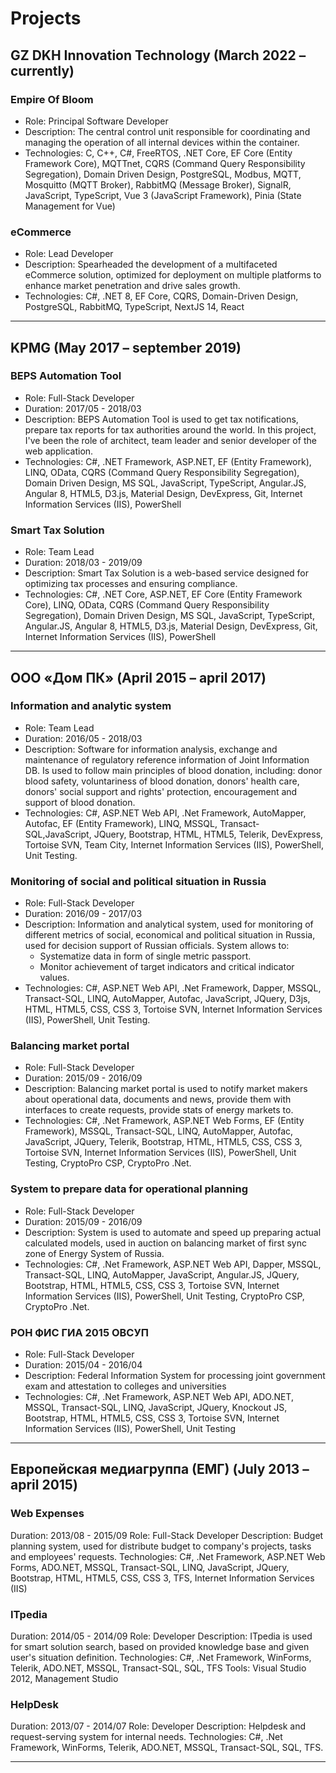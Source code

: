 # Projects

## GZ DKH Innovation Technology (March 2022 – currently)

### Empire Of Bloom 
 - Role: Principal Software Developer 
 - Description: The central control unit responsible for coordinating and managing the operation of all internal devices within the container.
 - Technologies: C, C++, C#, FreeRTOS, .NET Core, EF Core (Entity Framework Core), MQTTnet, CQRS (Command Query Responsibility Segregation), Domain Driven Design, PostgreSQL, Modbus, MQTT, Mosquitto (MQTT Broker), RabbitMQ (Message Broker), SignalR, JavaScript, TypeScript, Vue 3 (JavaScript Framework), Pinia (State Management for Vue)

### eCommerce 
- Role: Lead Developer
- Description: Spearheaded the development of a multifaceted eCommerce solution, optimized for deployment on multiple platforms to enhance market penetration and drive sales growth.
- Technologies: C#, .NET 8, EF Core, CQRS, Domain-Driven Design, PostgreSQL, RabbitMQ, TypeScript, NextJS 14, React

---

## KPMG (May 2017 – september 2019)

### BEPS Automation Tool
- Role: Full-Stack Developer
- Duration: 2017/05 - 2018/03
- Description: BEPS Automation Tool is used to get tax notifications, prepare tax reports for tax authorities around the world. In this project, I've been the role of architect, team leader and senior developer of the web application.
- Technologies: C#, .NET Framework, ASP.NET, EF (Entity Framework), LINQ, OData, CQRS (Command Query Responsibility Segregation), Domain Driven Design, MS SQL, JavaScript, TypeScript, Angular.JS, Angular 8, HTML5, D3.js, Material Design, DevExpress, Git, Internet Information Services (IIS), PowerShell

### Smart Tax Solution
 - Role: Team Lead
 - Duration: 2018/03 - 2019/09
 - Description: Smart Tax Solution is a web-based service designed for optimizing tax processes and ensuring compliance.
 - Technologies: C#, .NET Core, ASP.NET, EF Core (Entity Framework Core), LINQ, OData, CQRS (Command Query Responsibility Segregation), Domain Driven Design, MS SQL, JavaScript, TypeScript, Angular.JS, Angular 8, HTML5, D3.js, Material Design, DevExpress, Git, Internet Information Services (IIS), PowerShell

---

## ООО «Дом ПК» (April 2015 – april 2017)

### Information and analytic system
- Role: Team Lead
- Duration: 2016/05 - 2018/03
- Description: Software for information analysis, exchange and maintenance of regulatory reference information of Joint Information DB. Is used to follow main principles of blood donation, including: donor blood safety, voluntariness of blood donation, donors' health care, donors' social support and rights' protection, encouragement and support of blood donation.
- Technologies: C#, ASP.NET Web API, .Net Framework, AutoMapper, Autofac, EF (Entity Framework), LINQ, MSSQL, Transact-SQL,JavaScript, JQuery, Bootstrap, HTML, HTML5, Telerik, DevExpress, Tortoise SVN, Team City, Internet Information Services (IIS), PowerShell, Unit Testing.

### Monitoring of social and political situation in Russia
- Role: Full-Stack Developer
- Duration: 2016/09 - 2017/03
- Description: Information and analytical system, used for monitoring of different metrics of social, economical and political situation in Russia, used for decision support of Russian officials. System allows to:
    - Systematize data in form of single metric passport.
    - Monitor achievement of target indicators and critical indicator values.
- Technologies: C#, ASP.NET Web API, .Net Framework, Dapper, MSSQL, Transact-SQL, LINQ, AutoMapper, Autofac, JavaScript, JQuery, D3js, HTML, HTML5, CSS, CSS 3, Tortoise SVN, Internet Information Services (IIS), PowerShell, Unit Testing.

### Balancing market portal
- Role: Full-Stack Developer
- Duration: 2015/09 - 2016/09
- Description: Balancing market portal is used to notify market makers about operational data, documents and news, provide them with interfaces to create requests, provide stats of energy markets to.
- Technologies: C#, .Net Framework, ASP.NET Web Forms, EF (Entity Framework), MSSQL, Transact-SQL, LINQ, AutoMapper, Autofac, JavaScript, JQuery, Telerik, Bootstrap, HTML, HTML5, CSS, CSS 3, Tortoise SVN, Internet Information Services (IIS), PowerShell, Unit Testing, CryptoPro CSP, CryptoPro .Net.

### System to prepare data for operational planning
- Role: Full-Stack Developer
- Duration: 2015/09 - 2016/09
- Description: System is used to automate and speed up preparing actual calculated models, used in auction on balancing market of first sync zone of Energy System of Russia.
- Technologies: C#, .Net Framework, ASP.NET Web API, Dapper, MSSQL, Transact-SQL, LINQ, AutoMapper, JavaScript, Angular.JS, JQuery, Bootstrap, HTML, HTML5, CSS, CSS 3, Tortoise SVN, Internet Information Services (IIS), PowerShell, Unit Testing, CryptoPro CSP, CryptoPro .Net.

### РОН ФИС ГИА 2015 ОВСУП
- Role: Full-Stack Developer
- Duration: 2015/04 - 2016/04
- Description: Federal Information System for processing joint government exam and attestation to colleges and universities
- Technologies: C#, .Net Framework, ASP.NET Web API, ADO.NET, MSSQL, Transact-SQL, LINQ, JavaScript, JQuery, Knockout JS, Bootstrap, HTML, HTML5, CSS, CSS 3, Tortoise SVN, Internet Information Services (IIS), PowerShell, Unit Testing

---

## Европейская медиагруппа (ЕМГ) (July 2013 – april 2015)

### Web Expenses
Duration: 2013/08 - 2015/09
Role: Full-Stack Developer
Description: Budget planning system, used for distribute budget to company's projects, tasks and employees' requests.
Technologies: C#, .Net Framework, ASP.NET Web Forms, ADO.NET, MSSQL, Transact-SQL, LINQ, JavaScript, JQuery, Bootstrap, HTML, HTML5, CSS, CSS 3, TFS, Internet Information Services (IIS)

### ITpedia
Duration: 2014/05 - 2014/09
Role: Developer
Description: ITpedia is used for smart solution search, based on provided knowledge base and given user's situation definition.
Technologies: C#, .Net Framework, WinForms, Telerik, ADO.NET, MSSQL, Transact-SQL, SQL, TFS
Tools: Visual Studio 2012, Management Studio

### HelpDesk
Duration: 2013/07 - 2014/07
Role: Developer
Description: Helpdesk and request-serving system for internal needs.
Technologies: C#, .Net Framework, WinForms, Telerik, ADO.NET, MSSQL, Transact-SQL, SQL, TFS.

---
